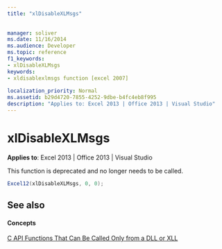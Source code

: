 ```yaml
---
title: "xlDisableXLMsgs"
 
 
manager: soliver
ms.date: 11/16/2014
ms.audience: Developer
ms.topic: reference
f1_keywords:
- xlDisableXLMsgs
keywords:
- xldisablexlmsgs function [excel 2007]
 
localization_priority: Normal
ms.assetid: b29d4720-7855-4252-9dbe-b4fc4eb8f995
description: "Applies to: Excel 2013 | Office 2013 | Visual Studio"
---
```


# xlDisableXLMsgs

 **Applies to**: Excel 2013 | Office 2013 | Visual Studio 
  
This function is deprecated and no longer needs to be called.
  
```cs
Excel12(xlDisableXLMsgs, 0, 0);
```

## See also

#### Concepts

[C API Functions That Can Be Called Only from a DLL or XLL](c-api-functions-that-can-be-called-only-from-a-dll-or-xll.md)

